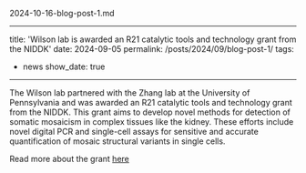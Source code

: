 2024-10-16-blog-post-1.md


---
title: 'Wilson lab is awarded an R21 catalytic tools and technology grant from the NIDDK'
date: 2024-09-05
permalink: /posts/2024/09/blog-post-1/
tags:
  - news
show_date: true 
---
The Wilson lab partnered with the Zhang lab at the University of Pennsylvania and was awarded an R21 catalytic tools and technology grant from the NIDDK. This grant aims to develop novel methods for detection of somatic mosaicism in complex tissues like the kidney. These efforts include novel digital PCR and single-cell assays for sensitive and accurate quantification of mosaic structural variants in single cells. 

Read more about the grant [here](https://reporter.nih.gov/search/W-KFE5B0rkCVbZYu8NOGQQ/project-details/11034805)
